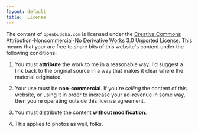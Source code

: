 ```yaml
---
layout: default
title:  License
---
```

The content of `openbuddha.com` is licensed under the <a href="http://creativecommons.org/licenses/by-nc-nd/3.0/">Creative Commons Attribution-Noncommercial-No Derivative Works 3.0 Unported License</a>. This means that your are free to share bits of this website's content under the following conditions:

1.  You must **attribute** the work to me in a reasonable way. I'd suggest a link back to the original source in a way that makes it clear where the  material originated.

2.  Your use must be **non-commercial**.  If you're _selling_ the content of this website, or using it in order to increase your ad-revenue in some way, then you're operating outside this license agreement.

3.  You must distribute the content **without modification**.

4.   This applies to photos as well, folks.
